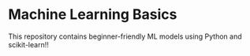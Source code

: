 # Machine Learning Basics

This repository contains beginner-friendly ML models using Python and scikit-learn!!




